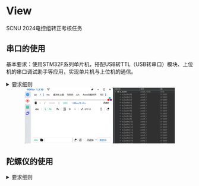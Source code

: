 # View
SCNU 2024电控组转正考核任务
## 串口的使用
基本要求：使用STM32F系列单片机，搭配USB转TTL（USB转串口）模块、上位机的串口调试助手等应用，实现单片机与上位机的通信。

<details><summary>要求细则<em><b> </b> </em></summary>

 - 单片机端不限制展示信息的形式，甚至可以在Debug界面展示
- 实现不定长数据接收，并显示本次接收的信息的长度
- 采用非轮询等占用单片机资源的方法
</details>
<!--调整图片大小并居中显示-->
<center class ='img'>
<img src="./gif/串口发送不定长数据.gif"  width = 80%>
</center>


## 陀螺仪的使用
<details><summary>要求细则<em><b> </b> </em></summary>

- 读取到全部六项信息（Pitch, yaw, roll角度， x, y, z加速度）
- 采用任何形式的滤波算法且效果非负面，计10分
- 在机器人一般工况下每分钟x轴或y轴角度偏移不超过10度

## CAN总线电机的使用

